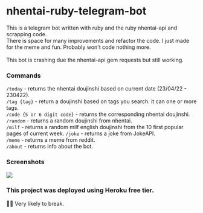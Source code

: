 # nhentai-ruby-telegram-bot
This is a telegram bot written with ruby and the ruby nhentai-api and scrapping code. <br>
There is space for many improvements and refactor the code.
I just made for the meme and fun. Probably won't code nothing more.<br><br>
This bot is crashing due the nhentai-api gem requests but still working.


### Commands
`/today` - returns the nhentai doujinshi based on current date (23/04/22 - 230422). <br>
`/tag {tag}` - return a doujinshi based on tags you search. it can one or more tags.<br>
`/code {5 or 6 digit code}` - returns the corresponding nhentai doujinshi.<br>
`/random` - returns a random doujinshi from nhentai.<br>
`/milf` - returns a random milf english doujinshi from the 10 first popular pages of current week.
`/joke` - returns a joke from JokeAPI.<br>
`/meme` - returns a meme from reddit.<br>
`/about` - returns info about the bot.<br>

### Screenshots
<img src="https://i.imgur.com/tw8WXpc.png" />

### This project was deployed using Heroku free tier.

👌🏻 Very likely to break.
